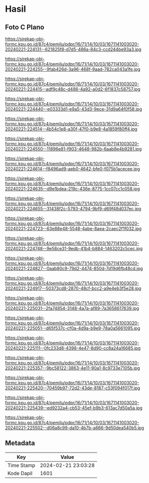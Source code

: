 # Hasil

## Foto C Plano

https://sirekap-obj-formc.kpu.go.id/87c4/pemilu/pdpr/16/71/14/10/03/1671141003020-20240221-224131--621825f8-d7d5-486a-84c3-ccd244be93a3.jpg

https://sirekap-obj-formc.kpu.go.id/87c4/pemilu/pdpr/16/71/14/10/03/1671141003020-20240221-224255--9fab426d-3a96-468f-9aad-782ca043a1fe.jpg

https://sirekap-obj-formc.kpu.go.id/87c4/pemilu/pdpr/16/71/14/10/03/1671141003020-20240221-224415--adf9c48c-d486-4a92-a0d2-6f1837c58757.jpg

https://sirekap-obj-formc.kpu.go.id/87c4/pemilu/pdpr/16/71/14/10/03/1671141003020-20240221-224440--e03333d1-e9a5-43d3-9ece-31d9a64f0f58.jpg

https://sirekap-obj-formc.kpu.go.id/87c4/pemilu/pdpr/16/71/14/10/03/1671141003020-20240221-224514--4b54c1e8-a30f-47f0-b9e8-4a1859f80ff4.jpg

https://sirekap-obj-formc.kpu.go.id/87c4/pemilu/pdpr/16/71/14/10/03/1671141003020-20240221-224550--11896e81-f903-4648-982b-6aab8e4b9281.jpg

https://sirekap-obj-formc.kpu.go.id/87c4/pemilu/pdpr/16/71/14/10/03/1671141003020-20240221-224614--f8496ad9-aeb0-4642-bfe0-f075b1acecee.jpg

https://sirekap-obj-formc.kpu.go.id/87c4/pemilu/pdpr/16/71/14/10/03/1671141003020-20240221-224635--d9e1bdea-219c-436e-8775-1cc07cc1c058.jpg

https://sirekap-obj-formc.kpu.go.id/87c4/pemilu/pdpr/16/71/14/10/03/1671141003020-20240221-224655--31438f2c-5793-4794-9bf9-d69f48d037ec.jpg

https://sirekap-obj-formc.kpu.go.id/87c4/pemilu/pdpr/16/71/14/10/03/1671141003020-20240221-224723--63e88e48-5548-4abe-8aea-2caec2f1f032.jpg

https://sirekap-obj-formc.kpu.go.id/87c4/pemilu/pdpr/16/71/14/10/03/1671141003020-20240221-224748--9e58ce31-9edb-41b4-b884-1463202c5cec.jpg

https://sirekap-obj-formc.kpu.go.id/87c4/pemilu/pdpr/16/71/14/10/03/1671141003020-20240221-224827--0aab80c9-79d2-4474-850d-7d19d6fb48cd.jpg

https://sirekap-obj-formc.kpu.go.id/87c4/pemilu/pdpr/16/71/14/10/03/1671141003020-20240221-224917--50373cd8-2870-48cf-bcc2-a9e4eb3f5e28.jpg

https://sirekap-obj-formc.kpu.go.id/87c4/pemilu/pdpr/16/71/14/10/03/1671141003020-20240221-225031--2fa74854-3148-4a7a-af89-7a3658617639.jpg

https://sirekap-obj-formc.kpu.go.id/87c4/pemilu/pdpr/16/71/14/10/03/1671141003020-20240221-225051--d65f537c-cf0a-4d9a-b9e9-78a0a5661095.jpg

https://sirekap-obj-formc.kpu.go.id/87c4/pemilu/pdpr/16/71/14/10/03/1671141003020-20240221-225111--0fc233d8-4398-4e47-8d90-cc8a24a16685.jpg

https://sirekap-obj-formc.kpu.go.id/87c4/pemilu/pdpr/16/71/14/10/03/1671141003020-20240221-225357--9bc58122-3863-4e11-90a1-8c9733e7105b.jpg

https://sirekap-obj-formc.kpu.go.id/87c4/pemilu/pdpr/16/71/14/10/03/1671141003020-20240221-225420--70459b97-72d2-43de-8187-c53f094f017f.jpg

https://sirekap-obj-formc.kpu.go.id/87c4/pemilu/pdpr/16/71/14/10/03/1671141003020-20240221-225439--ed9232a4-cb53-45ef-b9b3-613ac7d50a5a.jpg

https://sirekap-obj-formc.kpu.go.id/87c4/pemilu/pdpr/16/71/14/10/03/1671141003020-20240221-225502--d06a8c99-da10-4b7b-a666-9d50dea540b5.jpg


## Metadata

| Key        | Value               |
| ---------- | ------------------- |
| Time Stamp | 2024-02-21 23:03:28 |
| Kode Dapil | 1601                |




